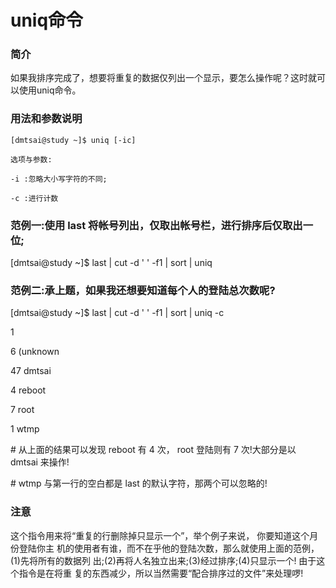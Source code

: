 # uniq命令



### 简介

如果我排序完成了，想要将重复的数据仅列出一个显示，要怎么操作呢？这时就可以使用uniq命令。



### 用法和参数说明

```
[dmtsai@study ~]$ uniq [-ic]

选项与参数:

-i :忽略大小写字符的不同;

-c :进行计数
```



### 范例一:使用 last 将帐号列出，仅取出帐号栏，进行排序后仅取出一位;

[dmtsai@study ~]$ last | cut -d ' ' -f1 | sort | uniq



### 范例二:承上题，如果我还想要知道每个人的登陆总次数呢?

[dmtsai@study ~]$ last | cut -d ' ' -f1 | sort | uniq -c

1

6 (unknown

47 dmtsai

4 reboot

7 root

1 wtmp

\# 从上面的结果可以发现 reboot 有 4 次， root 登陆则有 7 次!大部分是以 dmtsai 来操作!

\# wtmp 与第一行的空白都是 last 的默认字符，那两个可以忽略的!



### 注意

这个指令用来将“重复的行删除掉只显示一个”，举个例子来说， 你要知道这个月份登陆你主 机的使用者有谁，而不在乎他的登陆次数，那么就使用上面的范例， (1)先将所有的数据列 出;(2)再将人名独立出来;(3)经过排序;(4)只显示一个! 由于这个指令是在将重 复的东西减少，所以当然需要“配合排序过的文件”来处理啰!